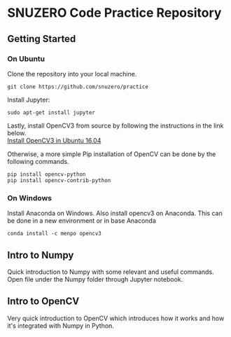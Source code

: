 # SNUZERO Code Practice Repository

## Getting Started

### On Ubuntu
Clone the repository into your local machine.

```
git clone https://github.com/snuzero/practice
```

Install Jupyter:

``` 
sudo apt-get install jupyter
```

Lastly, install OpenCV3 from source by following the instructions in the link below.  
[Install OpenCV3 in Ubuntu 16.04](http://webnautes.tistory.com/1030)

Otherwise, a more simple Pip installation of OpenCV can be done by the following commands. 

``` 
pip install opencv-python
pip install opencv-contrib-python
```


### On Windows

Install Anaconda on Windows. Also install opencv3 on Anaconda. This can be done in a new environment or in base Anaconda

```
conda install -c menpo opencv3
```

## Intro to Numpy

Quick introduction to Numpy with some relevant and useful commands. Open file under the Numpy folder through Jupyter notebook.

## Intro to OpenCV

Very quick introduction to OpenCV which introduces how it works and how it's integrated with Numpy in Python.  

